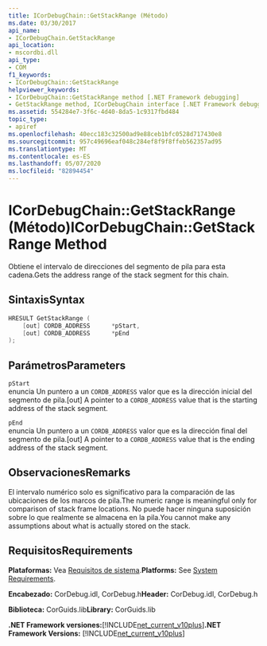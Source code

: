 ```yaml
---
title: ICorDebugChain::GetStackRange (Método)
ms.date: 03/30/2017
api_name:
- ICorDebugChain.GetStackRange
api_location:
- mscordbi.dll
api_type:
- COM
f1_keywords:
- ICorDebugChain::GetStackRange
helpviewer_keywords:
- ICorDebugChain::GetStackRange method [.NET Framework debugging]
- GetStackRange method, ICorDebugChain interface [.NET Framework debugging]
ms.assetid: 554284e7-3f6c-4d40-8da5-1c9317fbd484
topic_type:
- apiref
ms.openlocfilehash: 40ecc183c32500ad9e88ceb1bfc0528d717430e8
ms.sourcegitcommit: 957c49696eaf048c284ef8f9f8ffeb562357ad95
ms.translationtype: MT
ms.contentlocale: es-ES
ms.lasthandoff: 05/07/2020
ms.locfileid: "82894454"
---
```

# <a name="icordebugchaingetstackrange-method"></a><span data-ttu-id="faf21-102">ICorDebugChain::GetStackRange (Método)</span><span class="sxs-lookup"><span data-stu-id="faf21-102">ICorDebugChain::GetStackRange Method</span></span>
<span data-ttu-id="faf21-103">Obtiene el intervalo de direcciones del segmento de pila para esta cadena.</span><span class="sxs-lookup"><span data-stu-id="faf21-103">Gets the address range of the stack segment for this chain.</span></span>  
  
## <a name="syntax"></a><span data-ttu-id="faf21-104">Sintaxis</span><span class="sxs-lookup"><span data-stu-id="faf21-104">Syntax</span></span>  
  
```cpp  
HRESULT GetStackRange (  
    [out] CORDB_ADDRESS      *pStart,
    [out] CORDB_ADDRESS      *pEnd  
);  
```  
  
## <a name="parameters"></a><span data-ttu-id="faf21-105">Parámetros</span><span class="sxs-lookup"><span data-stu-id="faf21-105">Parameters</span></span>  
 `pStart`  
 <span data-ttu-id="faf21-106">enuncia Un puntero a un `CORDB_ADDRESS` valor que es la dirección inicial del segmento de pila.</span><span class="sxs-lookup"><span data-stu-id="faf21-106">[out] A pointer to a `CORDB_ADDRESS` value that is the starting address of the stack segment.</span></span>  
  
 `pEnd`  
 <span data-ttu-id="faf21-107">enuncia Un puntero a un `CORDB_ADDRESS` valor que es la dirección final del segmento de pila.</span><span class="sxs-lookup"><span data-stu-id="faf21-107">[out] A pointer to a `CORDB_ADDRESS` value that is the ending address of the stack segment.</span></span>  
  
## <a name="remarks"></a><span data-ttu-id="faf21-108">Observaciones</span><span class="sxs-lookup"><span data-stu-id="faf21-108">Remarks</span></span>  
 <span data-ttu-id="faf21-109">El intervalo numérico solo es significativo para la comparación de las ubicaciones de los marcos de pila.</span><span class="sxs-lookup"><span data-stu-id="faf21-109">The numeric range is meaningful only for comparison of stack frame locations.</span></span> <span data-ttu-id="faf21-110">No puede hacer ninguna suposición sobre lo que realmente se almacena en la pila.</span><span class="sxs-lookup"><span data-stu-id="faf21-110">You cannot make any assumptions about what is actually stored on the stack.</span></span>  
  
## <a name="requirements"></a><span data-ttu-id="faf21-111">Requisitos</span><span class="sxs-lookup"><span data-stu-id="faf21-111">Requirements</span></span>  
 <span data-ttu-id="faf21-112">**Plataformas:** Vea [Requisitos de sistema](../../get-started/system-requirements.md).</span><span class="sxs-lookup"><span data-stu-id="faf21-112">**Platforms:** See [System Requirements](../../get-started/system-requirements.md).</span></span>  
  
 <span data-ttu-id="faf21-113">**Encabezado:** CorDebug.idl, CorDebug.h</span><span class="sxs-lookup"><span data-stu-id="faf21-113">**Header:** CorDebug.idl, CorDebug.h</span></span>  
  
 <span data-ttu-id="faf21-114">**Biblioteca:** CorGuids.lib</span><span class="sxs-lookup"><span data-stu-id="faf21-114">**Library:** CorGuids.lib</span></span>  
  
 <span data-ttu-id="faf21-115">**.NET Framework versiones:**[!INCLUDE[net_current_v10plus](../../../../includes/net-current-v10plus-md.md)]</span><span class="sxs-lookup"><span data-stu-id="faf21-115">**.NET Framework Versions:** [!INCLUDE[net_current_v10plus](../../../../includes/net-current-v10plus-md.md)]</span></span>
